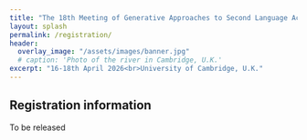 ```yaml
---
title: "The 18th Meeting of Generative Approaches to Second Language Acquisition           "
layout: splash
permalink: /registration/
header:
  overlay_image: "/assets/images/banner.jpg"
  # caption: 'Photo of the river in Cambridge, U.K.'
excerpt: "16-18th April 2026<br>University of Cambridge, U.K."
---
```


## Registration information

To be released


